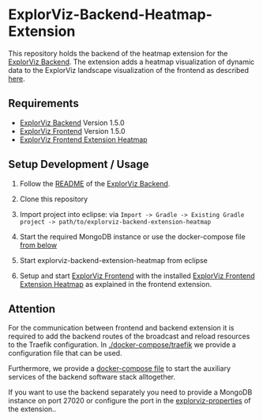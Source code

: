 # ExplorViz-Backend-Heatmap-Extension

This repository holds the backend of the heatmap extension for the [ExplorViz Backend](https://github.com/ExplorViz/explorviz-backend). The extension adds a heatmap visualization of dynamic data to the ExplorViz landscape visualization of the frontend as described [here](https://github.com/ExplorViz/explorviz-frontend-extension-heatmap).

## Requirements
* [ExplorViz Backend](https://github.com/ExplorViz/explorviz-backend/tree/1.5.0) Version 1.5.0 
* [ExplorViz Frontend](https://github.com/ExplorViz/explorviz-frontend/tree/1.5.0) Version 1.5.0
* [ExplorViz Frontend Extension Heatmap](https://github.com/ExplorViz/explorviz-frontend-extension-heatmap)


## Setup Development / Usage

1. Follow the [README](https://github.com/ExplorViz/explorviz-backend/tree/1.5.0/README.md) of the [ExplorViz Backend](https://github.com/ExplorViz/explorviz-backend/tree/1.5.0).

2. Clone this repository

3. Import project into eclipse: via `Import -> Gradle -> Existing Gradle project -> path/to/explorviz-backend-extension-heatmap`

4. Start the required MongoDB instance or use the docker-compose file [from below](#Attention)

5. Start explorviz-backend-extension-heatmap from eclipse

6. Setup and start [ExplorViz Frontend](https://github.com/ExplorViz/explorviz-frontend/tree/1.5.0) with the installed [ExplorViz Frontend Extension Heatmap](https://github.com/ExplorViz/explorviz-frontend-extension-heatmap) as explained in the frontend extension.

## Attention

For the communication between frontend and backend extension it is required  to add the backend routes of the broadcast and reload resources to the Traefik configuration. In [./docker-compose/traefik](https://github.com/ExplorViz/explorviz-backend-extension-heatmap/tree/master/docker-compose/traefik) we provide a configuration file that can be used.

Furthermore, we provide a [docker-compose file](https://github.com/ExplorViz/explorviz-backend-extension-heatmap/blob/master/docker-compose/docker-compose.yml) to start the auxiliary services of the backend software stack alltogether.

If you want to use the backend separately you need to provide a MongoDB instance on port 27020 or configure the port in the [explorviz-properties](https://github.com/ExplorViz/explorviz-backend-extension-heatmap/blob/master/src/main/resources/explorviz.properties) of the extension..